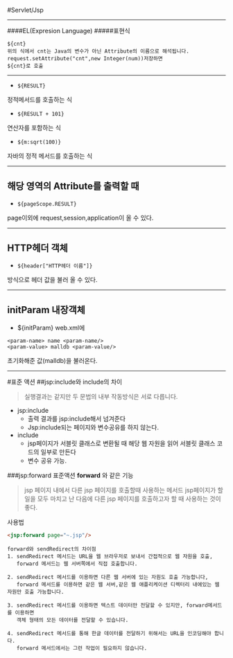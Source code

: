 #Servlet/Jsp
***
####EL(Expresion Language)
#####표현식
````
${cnt}
위의 식에서 cnt는 Java의 변수가 아닌 Attribute의 이름으로 해석됩니다.
request.setAttribute("cnt",new Integer(num))저장하면
${cnt}로 호출
````
- - -
+ ``${RESULT}``

정적메서드를 호출하는 식

+ ``${RESULT + 101}``

연산자를 포함하는 식

+ ``${m:sqrt(100)}``

자바의 정적 메서드를 호출하는 식

- - -
해당 영역의 Attribute를 출력할 때
--

+ ``${pageScope.RESULT}``

page이외에 request,session,application이 올 수 있다.

- - -
HTTP헤더 객체
--

+ ``${header["HTTP헤더 이름"]}``

방식으로 헤더 값을 불러 올 수 있다.
- - -
initParam 내장객체
--
+ ${initParam}
web.xml에
```
<param-name> name <param-name/>
<param-value> malldb <param-value/>
```

초기화해준 값(malldb)을 불러온다.
- - -

#표준 액션
##jsp:include와 include의 차이
>실행결과는 같지만 두 문법의 내부 작동방식은 서로 다릅니다.

+ jsp:include
  + 출력 결과를 jsp:include해서 넘겨준다
  + Jsp:include되는 페이지와 변수공유를 하지 않는다.
+ include
  + jsp페이지가 서블릿 클래스로 변환될 때 해당 웹 자원을 읽어 서블릿 클래스 코드의 일부로 만든다
  + 변수 공유 가능.

###jsp:forward 표준액션
**forward** 와 같은 기능
>jsp 페이지 내에서 다른 jsp 페이지를 호출할때 사용하는 메서드
jsp페이지가 할 일을 모두 마치고 난 다음에 다른 jsp 페이지를 호출하고자 할 때 사용하는 것이 좋다.

사용법
```html
<jsp:forward page="~.jsp"/>
```
````
forward와 sendRedirect의 차이점
1. sendRedirect 메서드는 URL을 웹 브라우저로 보내서 간접적으로 웹 자원을 호출,
   forward 메서드는 웹 서버쪽에서 직접 호출합니다.

2. sendRedirect 메서드를 이용하면 다른 웹 서버에 있는 자원도 호출 가능합니다,
   forward 메서드를 이용하면 같은 웹 서버,같은 웹 애플리케이션 디렉터리 내에있는 웹 자원만 호출 가능합니다.

3. sendRedirect 메서드를 이용하면 텍스트 데이터만 전달할 수 있지만, forward메서드를 이용하면
   객체 형태의 모든 데이터를 전달할 수 있습니다.

4. sendRedirect 메서드를 통해 한글 데이터를 전달하기 위해서는 URL을 인코딩해야 합니다.
   forward 메서드에서는 그런 작업이 필요하지 않습니다.
````
